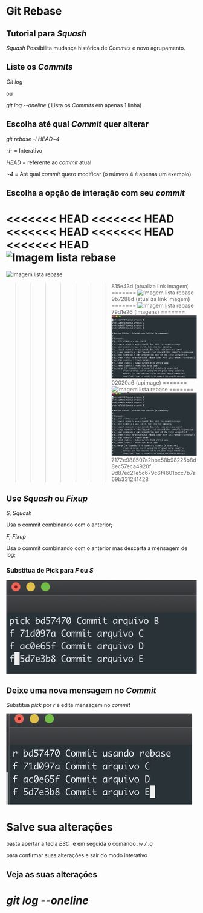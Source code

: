 # Git Rebase

## Tutorial para *Squash*

*Squash* Possibilita mudança histórica de *Commits* e novo agrupamento.

## Liste os *Commits*

*Git log*

ou 

*git log --oneline* ( Lista os *Commits* em apenas 1 linha)

## Escolha até qual *Commit* quer alterar

*git rebase -i HEAD~4* 

*-i*- = Interativo

*HEAD* = referente ao *commit* atual

*~4* = Até qual *commit* quero modificar (o número 4 é apenas um exemplo)

## Escolha a opção de interação com seu *commit*

<<<<<<< HEAD
<<<<<<< HEAD
<<<<<<< HEAD
<<<<<<< HEAD
<<<<<<< HEAD
![Imagem lista rebase](..\..\Imagens\lista_rebase.png)
=======
![Imagem lista rebase](.\..\Imagens\lista_rebase.png)
>>>>>>> 815e43d (atualiza link imagem)
=======
![[Imagem lista rebase](/Imagens/lista_rebase.png)](/Imagens/lista_rebase)
>>>>>>> 9b7288d (atualiza link imagem)
=======
![Imagem lista rebase](.\..\Imagens\lista_rebase.png)
>>>>>>> 79d1e26 (imagens)
=======
![Imagem lista rebase](./../Imagens/lista_rebase.png)
>>>>>>> 02020a6 (upimage)
=======
![Imagem lista rebase](..\..\Imagens\lista_rebase.png)
=======
![Imagem lista rebase](./../Imagens/lista_rebase.png)
>>>>>>> 7172e988507a2bbe58b98225b8d8ec57eca4920f
>>>>>>> 9d87ec21e5c679c6f4601bcc7b7a69b331241428

## Use *Squash* ou *Fixup*

*S, Squash*

Usa o commit combinando com o anterior;

*F, Fixup* 

Usa o commit combinando com o anterior mas descarta a mensagem de log;

### Substitua de Pick para *F* ou *S*

![Imagem commit fixup](./../Imagens/commit_fixup.png)

## Deixe uma nova mensagem no *Commit*

Substitua *pick* por *r* e edite mensagem no *commit*

![Imagem commit rename](./../Imagens/commit_rename.png)
# Salve sua alterações

 basta apertar a tecla *ESC* `e em seguida o comando *:w / :q* 

para confirmar suas alterações e sair do modo interativo

## Veja as suas alterações

*git log --oneline*
=======
